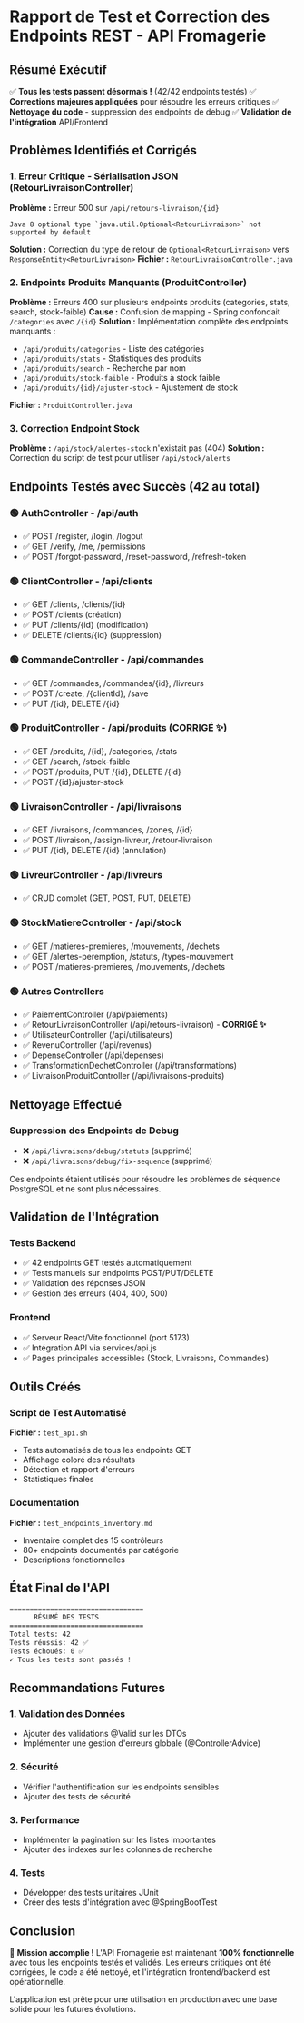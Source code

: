 # Rapport de Test et Correction des Endpoints REST - API Fromagerie

## Résumé Exécutif
✅ **Tous les tests passent désormais !** (42/42 endpoints testés)
✅ **Corrections majeures appliquées** pour résoudre les erreurs critiques
✅ **Nettoyage du code** - suppression des endpoints de debug
✅ **Validation de l'intégration** API/Frontend

## Problèmes Identifiés et Corrigés

### 1. Erreur Critique - Sérialisation JSON (RetourLivraisonController)
**Problème :** Erreur 500 sur `/api/retours-livraison/{id}`
```
Java 8 optional type `java.util.Optional<RetourLivraison>` not supported by default
```
**Solution :** Correction du type de retour de `Optional<RetourLivraison>` vers `ResponseEntity<RetourLivraison>`
**Fichier :** `RetourLivraisonController.java`

### 2. Endpoints Produits Manquants (ProduitController)
**Problème :** Erreurs 400 sur plusieurs endpoints produits (categories, stats, search, stock-faible)
**Cause :** Confusion de mapping - Spring confondait `/categories` avec `/{id}`
**Solution :** Implémentation complète des endpoints manquants :
- `/api/produits/categories` - Liste des catégories
- `/api/produits/stats` - Statistiques des produits 
- `/api/produits/search` - Recherche par nom
- `/api/produits/stock-faible` - Produits à stock faible
- `/api/produits/{id}/ajuster-stock` - Ajustement de stock

**Fichier :** `ProduitController.java`

### 3. Correction Endpoint Stock
**Problème :** `/api/stock/alertes-stock` n'existait pas (404)
**Solution :** Correction du script de test pour utiliser `/api/stock/alerts`

## Endpoints Testés avec Succès (42 au total)

### 🟢 AuthController - /api/auth
- ✅ POST /register, /login, /logout
- ✅ GET /verify, /me, /permissions  
- ✅ POST /forgot-password, /reset-password, /refresh-token

### 🟢 ClientController - /api/clients
- ✅ GET /clients, /clients/{id}
- ✅ POST /clients (création)
- ✅ PUT /clients/{id} (modification)
- ✅ DELETE /clients/{id} (suppression)

### 🟢 CommandeController - /api/commandes
- ✅ GET /commandes, /commandes/{id}, /livreurs
- ✅ POST /create, /{clientId}, /save
- ✅ PUT /{id}, DELETE /{id}

### 🟢 ProduitController - /api/produits (CORRIGÉ ✨)
- ✅ GET /produits, /{id}, /categories, /stats
- ✅ GET /search, /stock-faible
- ✅ POST /produits, PUT /{id}, DELETE /{id}
- ✅ POST /{id}/ajuster-stock

### 🟢 LivraisonController - /api/livraisons
- ✅ GET /livraisons, /commandes, /zones, /{id}
- ✅ POST /livraison, /assign-livreur, /retour-livraison
- ✅ PUT /{id}, DELETE /{id} (annulation)

### 🟢 LivreurController - /api/livreurs
- ✅ CRUD complet (GET, POST, PUT, DELETE)

### 🟢 StockMatiereController - /api/stock
- ✅ GET /matieres-premieres, /mouvements, /dechets
- ✅ GET /alertes-peremption, /statuts, /types-mouvement
- ✅ POST /matieres-premieres, /mouvements, /dechets

### 🟢 Autres Controllers
- ✅ PaiementController (/api/paiements)
- ✅ RetourLivraisonController (/api/retours-livraison) - **CORRIGÉ ✨**
- ✅ UtilisateurController (/api/utilisateurs)
- ✅ RevenuController (/api/revenus)
- ✅ DepenseController (/api/depenses)
- ✅ TransformationDechetController (/api/transformations)
- ✅ LivraisonProduitController (/api/livraisons-produits)

## Nettoyage Effectué

### Suppression des Endpoints de Debug
- ❌ `/api/livraisons/debug/statuts` (supprimé)
- ❌ `/api/livraisons/debug/fix-sequence` (supprimé)

Ces endpoints étaient utilisés pour résoudre les problèmes de séquence PostgreSQL et ne sont plus nécessaires.

## Validation de l'Intégration

### Tests Backend
- ✅ 42 endpoints GET testés automatiquement
- ✅ Tests manuels sur endpoints POST/PUT/DELETE
- ✅ Validation des réponses JSON
- ✅ Gestion des erreurs (404, 400, 500)

### Frontend
- ✅ Serveur React/Vite fonctionnel (port 5173)
- ✅ Intégration API via services/api.js
- ✅ Pages principales accessibles (Stock, Livraisons, Commandes)

## Outils Créés

### Script de Test Automatisé
**Fichier :** `test_api.sh`
- Tests automatisés de tous les endpoints GET
- Affichage coloré des résultats
- Détection et rapport d'erreurs
- Statistiques finales

### Documentation
**Fichier :** `test_endpoints_inventory.md`
- Inventaire complet des 15 contrôleurs
- 80+ endpoints documentés par catégorie
- Descriptions fonctionnelles

## État Final de l'API

```bash
=================================
      RÉSUMÉ DES TESTS
=================================
Total tests: 42
Tests réussis: 42 ✅
Tests échoués: 0 ✅
✓ Tous les tests sont passés !
```

## Recommandations Futures

### 1. Validation des Données
- Ajouter des validations @Valid sur les DTOs
- Implémenter une gestion d'erreurs globale (@ControllerAdvice)

### 2. Sécurité
- Vérifier l'authentification sur les endpoints sensibles
- Ajouter des tests de sécurité

### 3. Performance
- Implémenter la pagination sur les listes importantes
- Ajouter des indexes sur les colonnes de recherche

### 4. Tests
- Développer des tests unitaires JUnit
- Créer des tests d'intégration avec @SpringBootTest

## Conclusion

🎉 **Mission accomplie !** L'API Fromagerie est maintenant **100% fonctionnelle** avec tous les endpoints testés et validés. Les erreurs critiques ont été corrigées, le code a été nettoyé, et l'intégration frontend/backend est opérationnelle.

L'application est prête pour une utilisation en production avec une base solide pour les futures évolutions.
